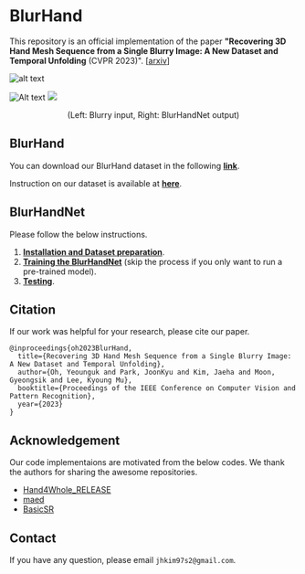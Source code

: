 # BlurHand
This repository is an official implementation of the paper **"Recovering 3D Hand Mesh Sequence from a Single Blurry Image: A New Dataset and Temporal Unfolding** (CVPR 2023)". [[arxiv](https://arxiv.org/abs/2303.15417)]

![alt text](assets/images/BlurHandNet_model.png)

![Alt text](BlurHandNet_demo.gif) ![](assets/images/BlurHandNet_demo.gif)
<div align="center">
(Left: Blurry input, Right: BlurHandNet output)
</div>

## BlurHand

You can download our BlurHand dataset in the following [**link**](https://drive.google.com/drive/folders/178q3oUQrOIJMKi0KHoRoQmWRGM8JZnMi?usp=share_link).

Instruction on our dataset is available at [**here**](assets/docs/BlurHand.md).


## BlurHandNet

Please follow the below instructions.

1. [**Installation and Dataset preparation**](assets/docs/Installation.md).
2. [**Training the BlurHandNet**](assets/docs/Training.md) (skip the process if you only want to run a pre-trained model).
3. [**Testing**](assets/docs/Testing.md).

## Citation

If our work was helpful for your research, please cite our paper.

```
@inproceedings{oh2023BlurHand,
  title={Recovering 3D Hand Mesh Sequence from a Single Blurry Image: A New Dataset and Temporal Unfolding},
  author={Oh, Yeounguk and Park, JoonKyu and Kim, Jaeha and Moon, Gyeongsik and Lee, Kyoung Mu},
  booktitle={Proceedings of the IEEE Conference on Computer Vision and Pattern Recognition},
  year={2023}
}
```

## Acknowledgement

Our code implementaions are motivated from the below codes. We thank the authors for sharing the awesome repositories.

- [Hand4Whole_RELEASE](https://github.com/mks0601/Hand4Whole_RELEASE)
- [maed](https://github.com/ziniuwan/maed)
- [BasicSR](https://github.com/XPixelGroup/BasicSR)


## Contact
If you have any question, please email `jhkim97s2@gmail.com`.
